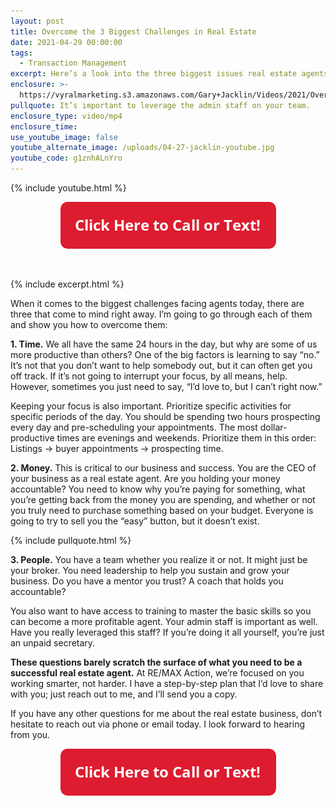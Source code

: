 ```yaml
---
layout: post
title: Overcome the 3 Biggest Challenges in Real Estate
date: 2021-04-29 00:00:00
tags:
  - Transaction Management
excerpt: Here’s a look into the three biggest issues real estate agents face daily.
enclosure: >-
  https://vyralmarketing.s3.amazonaws.com/Gary+Jacklin/Videos/2021/Overcome+the+3+Biggest+Challenges+in+Real+Estate.mp4
pullquote: It’s important to leverage the admin staff on your team.
enclosure_type: video/mp4
enclosure_time:
use_youtube_image: false
youtube_alternate_image: /uploads/04-27-jacklin-youtube.jpg
youtube_code: g1znhALnYro
---
```

{% include youtube.html %}

<center><a href="tel:6306382600"><img width="345" height="75" src="uploads/Button - 345.png" /></a></center>

&nbsp;

{% include excerpt.html %}

When it comes to the biggest challenges facing agents today, there are three that come to mind right away. I’m going to go through each of them and show you how to overcome them:

**1\. Time.** We all have the same 24 hours in the day, but why are some of us more productive than others? One of the big factors is learning to say “no.” It’s not that you don’t want to help somebody out, but it can often get you off track. If it’s not going to interrupt your focus, by all means, help. However, sometimes you just need to say, “I’d love to, but I can’t right now.”&nbsp;

Keeping your focus is also important. Prioritize specific activities for specific periods of the day. You should be spending two hours prospecting every day and pre-scheduling your appointments. The most dollar-productive times are evenings and weekends. Prioritize them in this order: Listings → buyer appointments → prospecting time.&nbsp;

**2\. Money.** This is critical to our business and success. You are the CEO of your business as a real estate agent. Are you holding your money accountable? You need to know why you’re paying for something, what you’re getting back from the money you are spending, and whether or not you truly need to purchase something based on your budget. Everyone is going to try to sell you the “easy” button, but it doesn’t exist.

{% include pullquote.html %}

**3\. People.** You have a team whether you realize it or not. It might just be your broker. You need leadership to help you sustain and grow your business. Do you have a mentor you trust? A coach that holds you accountable?&nbsp;

You also want to have access to training to master the basic skills so you can become a more profitable agent. Your admin staff is important as well. Have you really leveraged this staff? If you’re doing it all yourself, you’re just an unpaid secretary.

**These questions barely scratch the surface of what you need to be a successful real estate agent.** At RE/MAX Action, we’re focused on you working smarter, not harder. I have a step-by-step plan that I’d love to share with you; just reach out to me, and I’ll send you a copy.

If you have any other questions for me about the real estate business, don’t hesitate to reach out via phone or email today. I look forward to hearing from you.

<center><a href="tel:6306382600"><img width="345" height="75" src="uploads/Button - 345.png" /></a></center>
